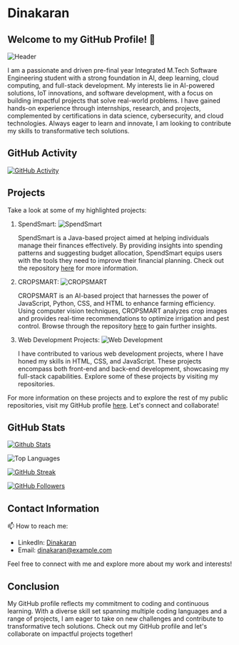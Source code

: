 # Dinakaran

## Welcome to my GitHub Profile! 👋

![Header](https://github.com/njdinakaran/njdinakaran/blob/main/assets/header.png?raw=true)

I am a passionate and driven pre-final year Integrated M.Tech Software Engineering student with a strong foundation in AI, deep learning, cloud computing, and full-stack development. My interests lie in AI-powered solutions, IoT innovations, and software development, with a focus on building impactful projects that solve real-world problems. I have gained hands-on experience through internships, research, and projects, complemented by certifications in data science, cybersecurity, and cloud technologies. Always eager to learn and innovate, I am looking to contribute my skills to transformative tech solutions.

## GitHub Activity

[![GitHub Activity](https://img.shields.io/badge/github--activity-8;53;Main%20Languages-blue)](https://github.com/njdinakaran)

## Projects

Take a look at some of my highlighted projects:

1. SpendSmart:
   ![SpendSmart](https://github.com/njdinakaran/njdinakaran/blob/main/assets/spendsmart.png?raw=true)
   
   SpendSmart is a Java-based project aimed at helping individuals manage their finances effectively. By providing insights into spending patterns and suggesting budget allocation, SpendSmart equips users with the tools they need to improve their financial planning. Check out the repository [here](https://github.com/njdinakaran/SpendSmart) for more information.

2. CROPSMART:
   ![CROPSMART](https://github.com/njdinakaran/njdinakaran/blob/main/assets/cropsmart.gif?raw=true)
   
   CROPSMART is an AI-based project that harnesses the power of JavaScript, Python, CSS, and HTML to enhance farming efficiency. Using computer vision techniques, CROPSMART analyzes crop images and provides real-time recommendations to optimize irrigation and pest control. Browse through the repository [here](https://github.com/njdinakaran/CROPSMART) to gain further insights.


3. Web Development Projects:
   ![Web Development](https://github.com/njdinakaran/njdinakaran/blob/main/assets/webdev.png?raw=true)
   
   I have contributed to various web development projects, where I have honed my skills in HTML, CSS, and JavaScript. These projects encompass both front-end and back-end development, showcasing my full-stack capabilities. Explore some of these projects by visiting my repositories.

For more information on these projects and to explore the rest of my public repositories, visit my GitHub profile [here](https://github.com/njdinakaran). Let's connect and collaborate!

## GitHub Stats

[![Github Stats](https://github-readme-stats.vercel.app/api?username=njdinakaran&bg_color=30,76b852,8dc26f&title_color=fff&text_color=fff)](https://github.com/njdinakaran)

![Top Languages](https://github-readme-stats.vercel.app/api/top-langs/?username=njdinakaran&layout=compact&hide=php&theme=buefy)

[![GitHub Streak](https://streak-stats.herokuapp.com/?user=njdinakaran)](https://github.com/DenverCoder1/github-readme-streak-stats)

[![GitHub Followers](https://img.shields.io/github/followers/njdinakaran?style=social)](https://github.com/njdinakaran)

## Contact Information

📫 How to reach me:<br>
- LinkedIn: [Dinakaran](https://www.linkedin.com/n-j-dinakaran/)
- Email: [dinakaran@example.com](mailto:dina25210314@gmail.com)

Feel free to connect with me and explore more about my work and interests!

## Conclusion

My GitHub profile reflects my commitment to coding and continuous learning. With a diverse skill set spanning multiple coding languages and a range of projects, I am eager to take on new challenges and contribute to transformative tech solutions. Check out my GitHub profile and let's collaborate on impactful projects together!
